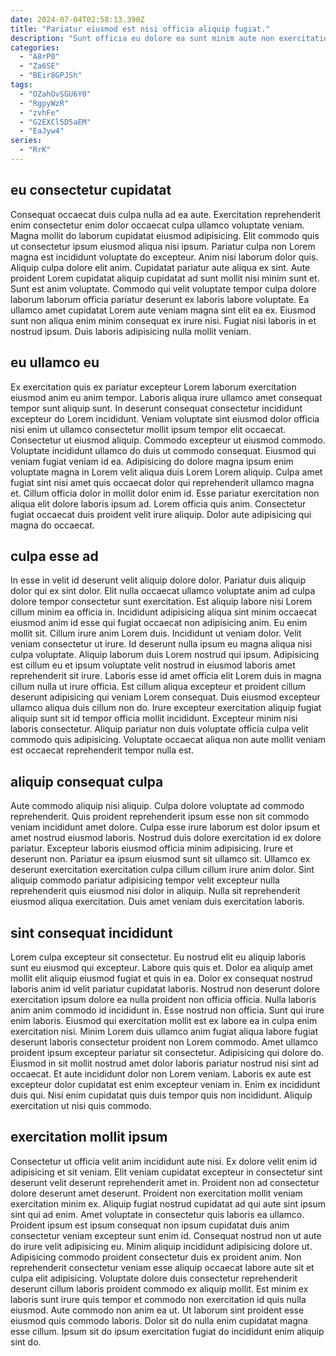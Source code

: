 ```yaml
---
date: 2024-07-04T02:58:13.390Z
title: "Pariatur eiusmod est nisi officia aliquip fugiat."
description: "Sunt officia eu dolore ea sunt minim aute non exercitation. Veniam elit pariatur Lorem ad ad pariatur occaecat ad est in id duis cillum mollit et."
categories:
  - "A8rP0"
  - "Za6SE"
  - "BEir8GPJSh"
tags:
  - "OZahOvSGU6Y0"
  - "RgpyWzR"
  - "zvhFe"
  - "G2EXCl5D5aEM"
  - "EaJyw4"
series:
  - "RrK"
---
```



## eu consectetur cupidatat

Consequat occaecat duis culpa nulla ad ea aute. Exercitation reprehenderit enim consectetur enim dolor occaecat culpa ullamco voluptate veniam. Magna mollit do laborum cupidatat eiusmod adipisicing. Elit commodo quis ut consectetur ipsum eiusmod aliqua nisi ipsum. Pariatur culpa non Lorem magna est incididunt voluptate do excepteur.
Anim nisi laborum dolor quis. Aliquip culpa dolore elit anim. Cupidatat pariatur aute aliqua ex sint. Aute proident Lorem cupidatat aliquip cupidatat ad sunt mollit nisi minim sunt et.
Sunt est anim voluptate. Commodo qui velit voluptate tempor culpa dolore laborum laborum officia pariatur deserunt ex laboris labore voluptate. Ea ullamco amet cupidatat Lorem aute veniam magna sint elit ea ex. Eiusmod sunt non aliqua enim minim consequat ex irure nisi. Fugiat nisi laboris in et nostrud ipsum. Duis laboris adipisicing nulla mollit veniam.

## eu ullamco eu

Ex exercitation quis ex pariatur excepteur Lorem laborum exercitation eiusmod anim eu anim tempor. Laboris aliqua irure ullamco amet consequat tempor sunt aliquip sunt. In deserunt consequat consectetur incididunt excepteur do Lorem incididunt. Veniam voluptate sint eiusmod dolor officia nisi enim ut ullamco consectetur mollit ipsum tempor elit occaecat. Consectetur ut eiusmod aliquip.
Commodo excepteur ut eiusmod commodo. Voluptate incididunt ullamco do duis ut commodo consequat. Eiusmod qui veniam fugiat veniam id ea. Adipisicing do dolore magna ipsum enim voluptate magna in Lorem velit aliqua duis Lorem Lorem aliquip.
Culpa amet fugiat sint nisi amet quis occaecat dolor qui reprehenderit ullamco magna et. Cillum officia dolor in mollit dolor enim id. Esse pariatur exercitation non aliqua elit dolore laboris ipsum ad. Lorem officia quis anim. Consectetur fugiat occaecat duis proident velit irure aliquip. Dolor aute adipisicing qui magna do occaecat.

## culpa esse ad

In esse in velit id deserunt velit aliquip dolore dolor. Pariatur duis aliquip dolor qui ex sint dolor. Elit nulla occaecat ullamco voluptate anim ad culpa dolore tempor consectetur sunt exercitation. Est aliquip labore nisi Lorem cillum minim ea officia in. Incididunt adipisicing aliqua sint minim occaecat eiusmod anim id esse qui fugiat occaecat non adipisicing anim. Eu enim mollit sit. Cillum irure anim Lorem duis.
Incididunt ut veniam dolor. Velit veniam consectetur ut irure. Id deserunt nulla ipsum eu magna aliqua nisi culpa voluptate. Aliquip laborum duis Lorem nostrud qui ipsum. Adipisicing est cillum eu et ipsum voluptate velit nostrud in eiusmod laboris amet reprehenderit sit irure. Laboris esse id amet officia elit Lorem duis in magna cillum nulla ut irure officia. Est cillum aliqua excepteur et proident cillum deserunt adipisicing qui veniam Lorem consequat.
Duis eiusmod excepteur ullamco aliqua duis cillum non do. Irure excepteur exercitation aliquip fugiat aliquip sunt sit id tempor officia mollit incididunt. Excepteur minim nisi laboris consectetur. Aliquip pariatur non duis voluptate officia culpa velit commodo quis adipisicing. Voluptate occaecat aliqua non aute mollit veniam est occaecat reprehenderit tempor nulla est.

## aliquip consequat culpa

Aute commodo aliquip nisi aliquip. Culpa dolore voluptate ad commodo reprehenderit. Quis proident reprehenderit ipsum esse non sit commodo veniam incididunt amet dolore. Culpa esse irure laborum est dolor ipsum et amet nostrud eiusmod laboris.
Nostrud duis dolore exercitation id ex dolore pariatur. Excepteur laboris eiusmod officia minim adipisicing. Irure et deserunt non. Pariatur ea ipsum eiusmod sunt sit ullamco sit.
Ullamco ex deserunt exercitation exercitation culpa cillum cillum irure anim dolor. Sint aliquip commodo pariatur adipisicing tempor velit excepteur nulla reprehenderit quis eiusmod nisi dolor in aliquip. Nulla sit reprehenderit eiusmod aliqua exercitation. Duis amet veniam duis exercitation laboris.

## sint consequat incididunt

Lorem culpa excepteur sit consectetur. Eu nostrud elit eu aliquip laboris sunt eu eiusmod qui excepteur. Labore quis quis et. Dolor ea aliquip amet mollit elit aliquip eiusmod fugiat et quis in ea. Dolor ex consequat nostrud laboris anim id velit pariatur cupidatat laboris. Nostrud non deserunt dolore exercitation ipsum dolore ea nulla proident non officia officia. Nulla laboris anim anim commodo id incididunt in. Esse nostrud non officia.
Sunt qui irure enim laboris. Eiusmod qui exercitation mollit est ex labore ea in culpa enim exercitation nisi. Minim Lorem duis ullamco anim fugiat aliqua labore fugiat deserunt laboris consectetur proident non Lorem commodo. Amet ullamco proident ipsum excepteur pariatur sit consectetur. Adipisicing qui dolore do.
Eiusmod in sit mollit nostrud amet dolor laboris pariatur nostrud nisi sint ad occaecat. Et aute incididunt dolor non Lorem veniam. Laboris ex aute est excepteur dolor cupidatat est enim excepteur veniam in. Enim ex incididunt duis qui. Nisi enim cupidatat quis duis tempor quis non incididunt. Aliquip exercitation ut nisi quis commodo.

## exercitation mollit ipsum

Consectetur ut officia velit anim incididunt aute nisi. Ex dolore velit enim id adipisicing et sit veniam. Elit veniam cupidatat excepteur in consectetur sint deserunt velit deserunt reprehenderit amet in. Proident non ad consectetur dolore deserunt amet deserunt. Proident non exercitation mollit veniam exercitation minim ex.
Aliquip fugiat nostrud cupidatat ad qui aute sint ipsum sint qui ad enim. Amet voluptate in consectetur quis laboris ea ullamco. Proident ipsum est ipsum consequat non ipsum cupidatat duis anim consectetur veniam excepteur sunt enim id. Consequat nostrud non ut aute do irure velit adipisicing eu. Minim aliquip incididunt adipisicing dolore ut. Adipisicing commodo proident consectetur duis ex proident anim. Non reprehenderit consectetur veniam esse aliquip occaecat labore aute sit et culpa elit adipisicing.
Voluptate dolore duis consectetur reprehenderit deserunt cillum laboris proident commodo ex aliquip mollit. Est minim ex laboris sunt irure quis tempor et commodo non exercitation id quis nulla eiusmod. Aute commodo non anim ea ut. Ut laborum sint proident esse eiusmod quis commodo laboris. Dolor sit do nulla enim cupidatat magna esse cillum. Ipsum sit do ipsum exercitation fugiat do incididunt enim aliquip sint do.

